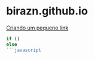 # birazn.github.io

[Criando um pequeno link](https://onucleo.com.br/)
```javascript
if ()
else
```javascript